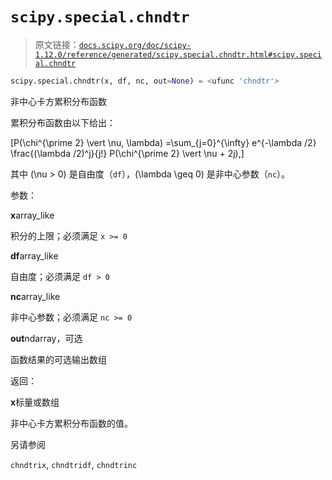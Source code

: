 # `scipy.special.chndtr`

> 原文链接：[`docs.scipy.org/doc/scipy-1.12.0/reference/generated/scipy.special.chndtr.html#scipy.special.chndtr`](https://docs.scipy.org/doc/scipy-1.12.0/reference/generated/scipy.special.chndtr.html#scipy.special.chndtr)

```py
scipy.special.chndtr(x, df, nc, out=None) = <ufunc 'chndtr'>
```

非中心卡方累积分布函数

累积分布函数由以下给出：

\[P(\chi^{\prime 2} \vert \nu, \lambda) =\sum_{j=0}^{\infty} e^{-\lambda /2} \frac{(\lambda /2)^j}{j!} P(\chi^{\prime 2} \vert \nu + 2j),\]

其中 \(\nu > 0\) 是自由度（`df`），\(\lambda \geq 0\) 是非中心参数（`nc`）。

参数：

**x**array_like

积分的上限；必须满足 `x >= 0`

**df**array_like

自由度；必须满足 `df > 0`

**nc**array_like

非中心参数；必须满足 `nc >= 0`

**out**ndarray，可选

函数结果的可选输出数组

返回：

**x**标量或数组

非中心卡方累积分布函数的值。

另请参阅

`chndtrix`, `chndtridf`, `chndtrinc`
